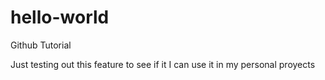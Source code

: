 # hello-world
Github Tutorial

Just testing out this feature to see if it I can use it in my personal proyects
